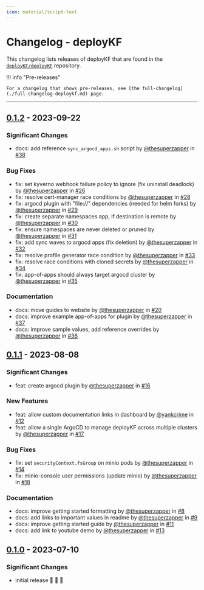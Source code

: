 ```yaml
---
icon: material/script-text
---
```


# Changelog - deployKF

This changelog lists releases of deployKF that are found in the [`deployKF/deployKF`](https://github.com/deployKF/deployKF/releases) repository.

!!! info "Pre-releases"

    For a changelog that shows pre-releases, see [the full-changelog](./full-changelog-deploykf.md) page.

---

## [0.1.2](https://github.com/deployKF/deployKF/releases/tag/v0.1.2) - 2023-09-22

### Significant Changes
* docs: add reference `sync_argocd_apps.sh` script by [@thesuperzapper](https://github.com/thesuperzapper) in [#38](https://github.com/deployKF/deployKF/pull/38)

### Bug Fixes
* fix: set kyverno webhook failure policy to ignore (fix uninstall deadlock) by [@thesuperzapper](https://github.com/thesuperzapper) in [#26](https://github.com/deployKF/deployKF/pull/26)
* fix: resolve cert-manager race conditions by [@thesuperzapper](https://github.com/thesuperzapper) in [#28](https://github.com/deployKF/deployKF/pull/28)
* fix: argocd plugin with "file://" dependencies (needed for helm forks) by [@thesuperzapper](https://github.com/thesuperzapper) in [#29](https://github.com/deployKF/deployKF/pull/29)
* fix: create separate namespaces app, if destination is remote by [@thesuperzapper](https://github.com/thesuperzapper) in [#30](https://github.com/deployKF/deployKF/pull/30)
* fix: ensure namespaces are never deleted or pruned by [@thesuperzapper](https://github.com/thesuperzapper) in [#31](https://github.com/deployKF/deployKF/pull/31)
* fix: add sync waves to argocd apps (fix deletion) by [@thesuperzapper](https://github.com/thesuperzapper) in [#32](https://github.com/deployKF/deployKF/pull/32)
* fix: resolve profile generator race condition by [@thesuperzapper](https://github.com/thesuperzapper) in [#33](https://github.com/deployKF/deployKF/pull/33)
* fix: resolve race conditions with cloned secrets by [@thesuperzapper](https://github.com/thesuperzapper) in [#34](https://github.com/deployKF/deployKF/pull/34)
* fix: app-of-apps should always target argocd cluster by [@thesuperzapper](https://github.com/thesuperzapper) in [#35](https://github.com/deployKF/deployKF/pull/35)

### Documentation
* docs: move guides to website by [@thesuperzapper](https://github.com/thesuperzapper) in [#20](https://github.com/deployKF/deployKF/pull/20)
* docs: improve example app-of-apps for plugin by [@thesuperzapper](https://github.com/thesuperzapper) in [#37](https://github.com/deployKF/deployKF/pull/37)
* docs: improve sample values, add reference overrides by [@thesuperzapper](https://github.com/thesuperzapper) in [#36](https://github.com/deployKF/deployKF/pull/36)


## [0.1.1](https://github.com/deployKF/deployKF/releases/tag/v0.1.1) - 2023-08-08

### Significant Changes
* feat: create argocd plugin by [@thesuperzapper](https://github.com/thesuperzapper) in [#16](https://github.com/deployKF/deployKF/pull/16)

### New Features
* feat: allow custom documentation links in dashboard by [@yankcrime](https://github.com/yankcrime) in [#12](https://github.com/deployKF/deployKF/pull/12)
* feat: allow a single ArgoCD to manage deployKF across multiple clusters by [@thesuperzapper](https://github.com/thesuperzapper) in [#17](https://github.com/deployKF/deployKF/pull/17)

### Bug Fixes
* fix: set `securityContext.fsGroup` on minio pods by [@thesuperzapper](https://github.com/thesuperzapper) in [#14](https://github.com/deployKF/deployKF/pull/14)
* fix: minio-console user permissions (update minio) by [@thesuperzapper](https://github.com/thesuperzapper) in [#18](https://github.com/deployKF/deployKF/pull/18)

### Documentation
* docs: improve getting started formatting by [@thesuperzapper](https://github.com/thesuperzapper) in [#8](https://github.com/deployKF/deployKF/pull/8)
* docs: add links to important values in readme by [@thesuperzapper](https://github.com/thesuperzapper) in [#9](https://github.com/deployKF/deployKF/pull/9)
* docs: improve getting started guide by [@thesuperzapper](https://github.com/thesuperzapper) in [#11](https://github.com/deployKF/deployKF/pull/11)
* docs: add link to youtube demo by [@thesuperzapper](https://github.com/thesuperzapper) in [#13](https://github.com/deployKF/deployKF/pull/13)


## [0.1.0](https://github.com/deployKF/deployKF/releases/tag/v0.1.0) - 2023-07-10

### Significant Changes
* initial release 🎉 🎉 🎉 

